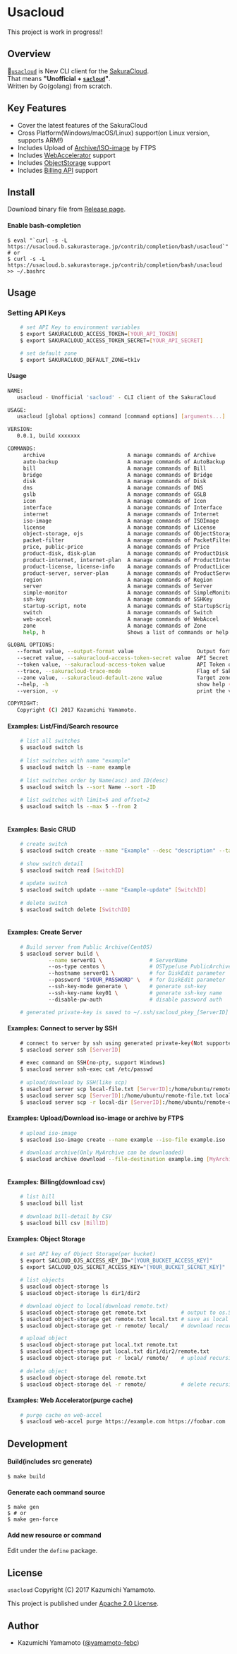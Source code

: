 # Usacloud

This project is work in progress!!

## Overview

:rabbit:[`usacloud`](https://github.com/sacloud/usacloud) is New CLI client for the [SakuraCloud](http://cloud.sakura.ad.jp/index.html).  
That means **"Unofficial + [`sacloud`](https://github.com/sakura-internet/node-sacloud)"**.  
Written by Go(golang) from scratch.

## Key Features

- Cover the latest features of the SakuraCloud
- Cross Platform(Windows/macOS/Linux) support(on Linux version, supports ARM!)
- Includes Upload of [Archive/ISO-image](http://cloud.sakura.ad.jp/specification/server-disk/#server-disk-content03) by FTPS
- Includes [WebAccelerator](http://cloud.sakura.ad.jp/specification/web-accelerator/) support
- Includes [ObjectStorage](http://cloud.sakura.ad.jp/specification/object-storage/) support
- Includes [Billing API](http://cloud-news.sakura.ad.jp/billapi/) support

## Install

   Download binary file from [Release page](https://github.com/sacloud/usacloud/releases/latest). 

#### Enable bash-completion

    $ eval "`curl -s -L https://usacloud.b.sakurastorage.jp/contrib/completion/bash/usacloud`"
    # or
    $ curl -s -L https://usacloud.b.sakurastorage.jp/contrib/completion/bash/usacloud >> ~/.bashrc

## Usage

### Setting API Keys

```bash
    # set API Key to environment variables
    $ export SAKURACLOUD_ACCESS_TOKEN=[YOUR_API_TOKEN]
    $ export SAKURACLOUD_ACCESS_TOKEN_SECRET=[YOUR_API_SECRET]

    # set default zone
    $ export SAKURACLOUD_DEFAULT_ZONE=tk1v
```
   
#### Usage

```bash
NAME:
   usacloud - Unofficial 'sacloud' - CLI client of the SakuraCloud

USAGE:
   usacloud [global options] command [command options] [arguments...]

VERSION:
   0.0.1, build xxxxxxx

COMMANDS:
     archive                          A manage commands of Archive
     auto-backup                      A manage commands of AutoBackup
     bill                             A manage commands of Bill
     bridge                           A manage commands of Bridge
     disk                             A manage commands of Disk
     dns                              A manage commands of DNS
     gslb                             A manage commands of GSLB
     icon                             A manage commands of Icon
     interface                        A manage commands of Interface
     internet                         A manage commands of Internet
     iso-image                        A manage commands of ISOImage
     license                          A manage commands of License
     object-storage, ojs              A manage commands of ObjectStorage
     packet-filter                    A manage commands of PacketFilter
     price, public-price              A manage commands of Price
     product-disk, disk-plan          A manage commands of ProductDisk
     product-internet, internet-plan  A manage commands of ProductInternet
     product-license, license-info    A manage commands of ProductLicense
     product-server, server-plan      A manage commands of ProductServer
     region                           A manage commands of Region
     server                           A manage commands of Server
     simple-monitor                   A manage commands of SimpleMonitor
     ssh-key                          A manage commands of SSHKey
     startup-script, note             A manage commands of StartupScript
     switch                           A manage commands of Switch
     web-accel                        A manage commands of WebAccel
     zone                             A manage commands of Zone
     help, h                          Shows a list of commands or help for one command

GLOBAL OPTIONS:
   --format value, --output-format value                    Output format[table/json/csv/tsv] (default: table)
   --secret value, --sakuracloud-access-token-secret value  API Secret of SakuraCloud (default: none) [$SAKURACLOUD_ACCESS_TOKEN_SECRET]
   --token value, --sakuracloud-access-token value          API Token of SakuraCloud (default: none) [$SAKURACLOUD_ACCESS_TOKEN]
   --trace, --sakuracloud-trace-mode                        Flag of SakuraCloud debug-mode (default: false) [$SAKURACLOUD_TRACE_MODE]
   --zone value, --sakuracloud-default-zone value           Target zone of SakuraCloud (default: tk1a) [$SAKURACLOUD_ZONE]
   --help, -h                                               show help (default: false)
   --version, -v                                            print the version (default: false)

COPYRIGHT:
   Copyright (C) 2017 Kazumichi Yamamoto.
```   


#### Examples: List/Find/Search resource 

```bash
    # list all switches
    $ usacloud switch ls 
   
    # list switches with name "example"
    $ usacloud switch ls --name example
    
    # list switches order by Name(asc) and ID(desc)
    $ usacloud switch ls --sort Name --sort -ID
    
    # list switches with limit=5 and offset=2
    $ usacloud switch ls --max 5 --from 2
    
```   

#### Examples: Basic CRUD

```bash
    # create switch
    $ usacloud switch create --name "Example" --desc "description" --tags "Tag1" --tags "Tag2"
     
    # show switch detail
    $ usacloud switch read [SwitchID]
   
    # update switch
    $ usacloud switch update --name "Example-update" [SwitchID]
    
    # delete switch
    $ usacloud switch delete [SwitchID]
    
```  

#### Examples: Create Server 

```bash
    # Build server from Public Archive(CentOS)
    $ usacloud server build \
             --name server01 \               # ServerName
             --os-type centos \              # OSType(use PublicArchive)
             --hostname server01 \           # for DiskEdit parameter
             --password "$YOUR_PASSWORD" \   # for DiskEdit parameter
             --ssh-key-mode generate \       # generate ssh-key
             --ssh-key-name key01 \          # generate ssh-key name
             --disable-pw-auth               # disable password auth

    # generated private-key is saved to ~/.ssh/sacloud_pkey_[ServerID]
```   

#### Examples: Connect to server by SSH

```bash
    # connect to server by ssh using generated private-key(Not supported on Windows)
    $ usacloud server ssh [ServerID]
    
    # exec command on SSH(no-pty, support Windows)
    $ usacloud server ssh-exec cat /etc/passwd
    
    # upload/download by SSH(like scp)
    $ usacloud server scp local-file.txt [ServerID]:/home/ubuntu/remote-file.txt # local to remote
    $ usacloud server scp [ServerID]:/home/ubuntu/remote-file.txt local-file.txt # remote to local
    $ usacloud server scp -r local-dir [ServerID]:/home/ubuntu/remote-dir        # recursive
```

#### Examples: Upload/Download iso-image or archive by FTPS

```bash
    # upload iso-image
    $ usacloud iso-image create --name example --iso-file example.iso
    
    # download archive(Only MyArchive can be downloaded)
    $ usacloud archive download --file-destination example.img [MyArchiveID]
    
```

#### Examples: Billing(download csv)

```bash
    # list bill
    $ usacloud bill list
    
    # download bill-detail by CSV
    $ usacloud bill csv [BillID]

``` 

#### Examples: Object Storage

```bash
    # set API key of Object Storage(per bucket)
    $ export SACLOUD_OJS_ACCESS_KEY_ID="[YOUR_BUCKET_ACCESS_KEY]"
    $ export SACLOUD_OJS_SECRET_ACCESS_KEY="[YOUR_BUCKET_SECRET_KEY]"
    
    # list objects
    $ usacloud object-storage ls 
    $ usacloud object-storage ls dir1/dir2

    # download object to local(download remote.txt)
    $ usacloud object-storage get remote.txt           # output to os.StdOut
    $ usacloud object-storage get remote.txt local.txt # save as local file
    $ usacloud object-storage get -r remote/ local/    # download recursive

    # upload object
    $ usacloud object-storage put local.txt remote.txt
    $ usacloud object-storage put local.txt dir1/dir2/remote.txt
    $ usacloud object-storage put -r local/ remote/    # upload recursive
    
    # delete object
    $ usacloud object-storage del remote.txt
    $ usacloud object-storage del -r remote/           # delete recursive

```   

#### Examples: Web Accelerator(purge cache)

```bash
    # purge cache on web-accel
    $ usacloud web-accel purge https://example.com https://foobar.com

```   

## Development

#### Build(includes src generate)

    $ make build
    
#### Generate each command source 

    $ make gen
    $ # or
    $ make gen-force
    
#### Add new resource or command

Edit under the `define` package.


## License

 `usacloud` Copyright (C) 2017 Kazumichi Yamamoto.

  This project is published under [Apache 2.0 License](LICENSE.txt).
  
## Author

  * Kazumichi Yamamoto ([@yamamoto-febc](https://github.com/yamamoto-febc))
